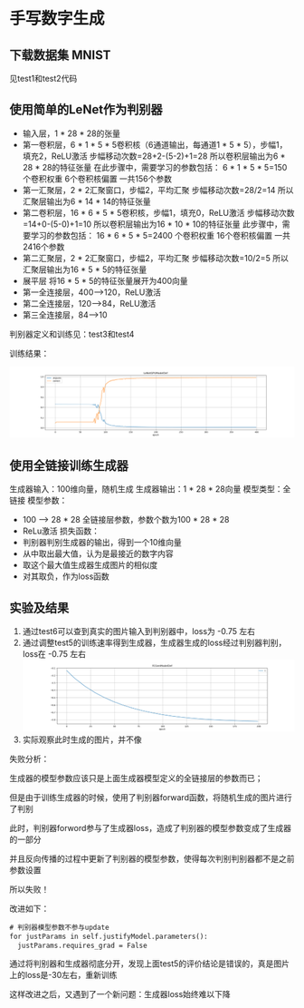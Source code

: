 # 手写数字生成

## 下载数据集 MNIST

见test1和test2代码

## 使用简单的LeNet作为判别器

* 输入层，1 * 28 * 28的张量
* 第一卷积层，6 * 1 * 5 * 5卷积核（6通道输出，每通道1 * 5 * 5），步幅1，填充2，ReLU激活
  步幅移动次数=28+2-(5-2)+1=28
  所以卷积层输出为6 * 28 * 28的特征张量
  在此步骤中，需要学习的参数包括：
  6 * 1 * 5 * 5=150 个卷积权重
  6个卷积核偏置
  一共156个参数
* 第一汇聚层，2 * 2汇聚窗口，步幅2，平均汇聚
  步幅移动次数=28/2=14
  所以汇聚层输出为6 * 14 * 14的特征张量
* 第二卷积层，16 * 6 * 5 * 5卷积核，步幅1，填充0，ReLU激活
  步幅移动次数=14+0-(5-0)+1=10
  所以卷积层输出为16 * 10 * 10的特征张量
  此步骤中，需要学习的参数包括：
  16 * 6 * 5 * 5=2400 个卷积权重
  16个卷积核偏置
  一共2416个参数
* 第二汇聚层，2 * 2汇聚窗口，步幅2，平均汇聚
  步幅移动次数=10/2=5
  所以汇聚层输出为16 * 5 * 5的特征张量
* 展平层 将16 * 5 * 5的特征张量展开为400向量
* 第一全连接层，400-->120，ReLU激活
* 第二全连接层，120-->84，ReLU激活
* 第三全连接层，84-->10

判别器定义和训练见：test3和test4

训练结果：

![LeNetGPUModelDef.png](ReadMePic%2FLeNetGPUModelDef.png)

## 使用全链接训练生成器

生成器输入：100维向量，随机生成
生成器输出：1 * 28 * 28向量
模型类型：全链接
模型参数：
  * 100 --> 28 * 28 全链接层参数，参数个数为100 * 28 * 28
  * ReLu激活
损失函数：
  * 判别器判别生成器的输出，得到一个10维向量
  * 从中取出最大值，认为是最接近的数字内容
  * 取这个最大值生成器生成图片的相似度
  * 对其取负，作为loss函数

## 实验及结果

1. 通过test6可以查到真实的图片输入到判别器中，loss为 -0.75 左右
2. 通过调整test5的训练速率得到生成器，生成器生成的loss经过判别器判别，loss在 -0.75 左右
![FCGenModelDef.png](ReadMePic%2FFCGenModelDef.png)
3. 实际观察此时生成的图片，并不像

失败分析：

生成器的模型参数应该只是上面生成器模型定义的全链接层的参数而已；

但是由于训练生成器的时候，使用了判别器forward函数，将随机生成的图片进行了判别

此时，判别器forword参与了生成器loss，造成了判别器的模型参数变成了生成器的一部分

并且反向传播的过程中更新了判别器的模型参数，使得每次判别判别器都不是之前参数设置

所以失败！

改进如下：

~~~
# 判别器模型参数不参与update
for justParams in self.justifyModel.parameters():
  justParams.requires_grad = False
~~~

通过将判别器和生成器彻底分开，发现上面test5的评价结论是错误的，真是图片上的loss是-30左右，重新训练

这样改进之后，又遇到了一个新问题：生成器loss始终难以下降

